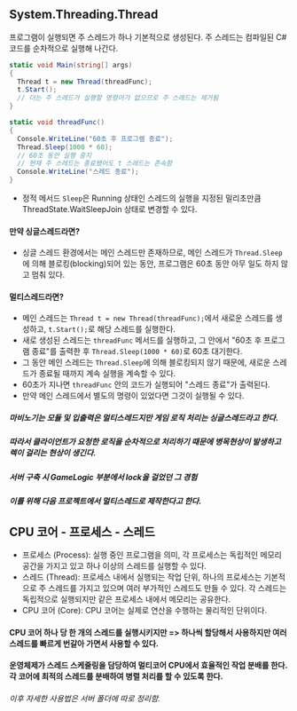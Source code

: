 ## System.Threading.Thread
프로그램이 실행되면 주 스레드가 하나 기본적으로 생성된다. 주 스레드는 컴파일된 C# 코드를 순차적으로 실행해 나간다.  

```cs
static void Main(string[] args)
{
  Thread t = new Thread(threadFunc);
  t.Start();
  // 더는 주 스레드가 실행할 명령어가 없으므로 주 스레드는 제거됨
}

static void threadFunc()
{
  Console.WriteLine("60초 후 프로그램 종료");
  Thread.Sleep(1000 * 60);
  // 60초 동안 실행 중지
  // 현재 주 스레드는 종료됐어도 t 스레드는 존속함
  Console.WriteLine("스레드 종료");
}
```
- 정적 메서드 `Sleep`은 Running 상태인 스레드의 실행을 지정된 밀리초만큼 ThreadState.WaitSleepJoin 상태로 변경할 수 있다.

#### 만약 싱글스레드라면?
- 싱글 스레드 환경에서는 메인 스레드만 존재하므로, 메인 스레드가 `Thread.Sleep`에 의해 블로킹(blocking)되어 있는 동안, 프로그램은 60초 동안 아무 일도 하지 않고 멈춰 있다.  
#### 멀티스레드라면?
- 메인 스레드는 `Thread t = new Thread(threadFunc);`에서 새로운 스레드를 생성하고, `t.Start();`로 해당 스레드를 실행한다.
- 새로 생성된 스레드는 `threadFunc` 메서드를 실행하고, 그 안에서 "60초 후 프로그램 종료"를 출력한 후 `Thread.Sleep(1000 * 60)`로 60초 대기한다.
- 그 동안 메인 스레드는 `Thread.Sleep`에 의해 블로킹되지 않기 때문에, 새로운 스레드가 종료될 때까지 계속 실행을 계속할 수 있다.
- 60초가 지나면 `threadFunc` 안의 코드가 실행되어 "스레드 종료"가 출력된다.
- 만약 메인 스레드에서 별도의 명령이 있었다면 그것이 실행될 수 있다.

##### 마비노기는 모듈 및 입출력은 멀티스레드지만 게임 로직 처리는 싱글스레드라고 한다.
##### 따라서 클라이언트가 요청한 로직을 순차적으로 처리하기 때문에 병목현상이 발생하고 렉이 걸리는 현상이 생긴다.
##### 서버 구축 시 GameLogic 부분에서 lock을 걸었던 그 경험
##### 이를 위해 다음 프로젝트에서 멀티스레드로 제작한다고 한다.

## CPU 코어 - 프로세스 - 스레드
- 프로세스 (Process): 실행 중인 프로그램을 의미, 각 프로세스는 독립적인 메모리 공간을 가지고 있고 하나 이상의 스레드를 실행할 수 있다.
- 스레드 (Thread): 프로세스 내에서 실행되는 작업 단위, 하나의 프로세스는 기본적으로 주 스레드를 가지고 있으며 여러 부가적인 스레드도 만들 수 있다. 각 스레드는 독립적으로 실행되지만 같은 프로세스 내에서 메모리는 공유한다.
- CPU 코어 (Core): CPU 코어는 실제로 연산을 수행하는 물리적인 단위이다.

#### CPU 코어 하나 당 한 개의 스레드를 실행시키지만 => 하나씩 할당해서 사용하지만 여러 스레드를 빠르게 번갈아 가면서 사용할 수 있다.
#### 운영체제가 스레드 스케줄링을 담당하여 멀티코어 CPU에서 효율적인 작업 분배를 한다. 각 코어에 최적의 스레드를 분배하여 병렬 처리를 할 수 있도록 한다.

###### 이후 자세한 사용법은 서버 폴더에 따로 정리함.

